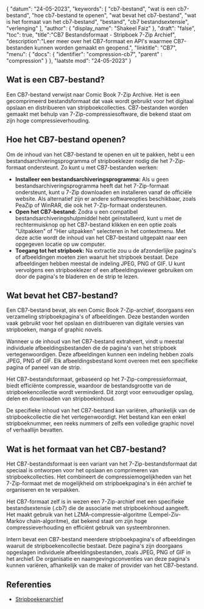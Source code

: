 {
"datum": "24-05-2023",
  "keywords": [
"cb7-bestand",
"wat is een cb7-bestand",
"hoe cb7-bestand te openen",
"wat bevat het cb7-bestand",
"wat is het formaat van het cb7-bestand",
"bestand",
"cb7 bestandsextensie",
"verlenging"
],
  "author": {
"display_name": "Shakeel Faiz"
},
"draft": "false",
"toc": true,
"title":"CB7 Bestandsformaat - Stripboek 7-Zip Archief",
  "description":"Leer meer over het CB7-formaat en API's waarmee CB7-bestanden kunnen worden gemaakt en geopend.",
"linktitle": "CB7",
  "menu": {
    "docs": {
      "identifier": "compression-cb7",
"parent" : "compression"
}
},
"laatste mod": "24-05-2023"
}

## Wat is een CB7-bestand?

Een CB7-bestand verwijst naar Comic Book 7-Zip Archive. Het is een gecomprimeerd bestandsformaat dat vaak wordt gebruikt voor het digitaal opslaan en distribueren van stripboekcollecties. CB7-bestanden worden gemaakt met behulp van 7-Zip-compressiesoftware, die bekend staat om zijn hoge compressieverhouding.

## Hoe het CB7-bestand openen?

Om de inhoud van het CB7-bestand te openen en uit te pakken, hebt u een bestandsarchiveringsprogramma of stripboeklezer nodig die het 7-Zip-formaat ondersteunt. Zo kunt u met CB7-bestanden werken:

- **Installeer een bestandsarchiveringsprogramma:** Als u geen bestandsarchiveringsprogramma heeft dat het 7-Zip-formaat ondersteunt, kunt u 7-Zip downloaden en installeren vanaf de officiële website. Als alternatief zijn er andere softwareopties beschikbaar, zoals PeaZip of WinRAR, die ook het 7-Zip-formaat ondersteunen.
- **Open het CB7-bestand:** Zodra u een compatibel bestandsarchiveringshulpmiddel hebt geïnstalleerd, kunt u met de rechtermuisknop op het CB7-bestand klikken en een optie zoals "Uitpakken" of "Hier uitpakken" selecteren in het contextmenu. Met deze actie wordt de inhoud van het CB7-bestand uitgepakt naar een opgegeven locatie op uw computer.
- **Toegang tot het stripboek:** Na extractie zou u de afzonderlijke pagina's of afbeeldingen moeten zien waaruit het stripboek bestaat. Deze afbeeldingen hebben meestal de indeling JPEG, PNG of GIF. U kunt vervolgens een stripboeklezer of een afbeeldingsviewer gebruiken om door de pagina's te bladeren en de strip te lezen.

## Wat bevat het CB7-bestand?

Een CB7-bestand bevat, als een Comic Book 7-Zip-archief, doorgaans een verzameling stripboekpagina's of afbeeldingen. Deze bestanden worden vaak gebruikt voor het opslaan en distribueren van digitale versies van stripboeken, manga of graphic novels.

Wanneer u de inhoud van het CB7-bestand extraheert, vindt u meestal individuele afbeeldingsbestanden die de pagina's van het stripboek vertegenwoordigen. Deze afbeeldingen kunnen een indeling hebben zoals JPEG, PNG of GIF. Elk afbeeldingsbestand komt overeen met een specifieke pagina of paneel van de strip.

Het CB7-bestandsformaat, gebaseerd op het 7-Zip-compressieformaat, biedt efficiënte compressie, waardoor de bestandsgrootte van de stripboekencollectie wordt verminderd. Dit zorgt voor eenvoudiger opslag, delen en downloaden van stripboekinhoud.

De specifieke inhoud van het CB7-bestand kan variëren, afhankelijk van de stripboekcollectie die het vertegenwoordigt. Het bestand kan een enkel stripboeknummer, een reeks nummers of zelfs een volledige graphic novel of verhaallijn bevatten.

## Wat is het formaat van het CB7-bestand?

Het CB7-bestandsformaat is een variant van het 7-Zip-bestandsformaat dat speciaal is ontworpen voor het opslaan en comprimeren van stripboekcollecties. Het combineert de compressiemogelijkheden van het 7-Zip-formaat met de mogelijkheid om stripboekpagina's in één archief te organiseren en te verpakken.

Het CB7-formaat zelf is in wezen een 7-Zip-archief met een specifieke bestandsextensie (.cb7) die de associatie met stripboekinhoud aangeeft. Het maakt gebruik van het LZMA-compressie-algoritme (Lempel-Ziv-Markov chain-algoritme), dat bekend staat om zijn hoge compressieverhouding en efficiënt gebruik van systeembronnen.

Intern bevat een CB7-bestand meerdere stripboekpagina's of afbeeldingen waaruit de stripboekencollectie bestaat. Deze pagina's zijn doorgaans opgeslagen individuele afbeeldingsbestanden, zoals JPEG, PNG of GIF in het archief. De organisatie en naamgevingsconventies van deze pagina's kunnen variëren, afhankelijk van de maker of provider van het CB7-bestand.

## Referenties
* [Stripboekenarchief](https://en.wikipedia.org/wiki/Comic_book_archive)

